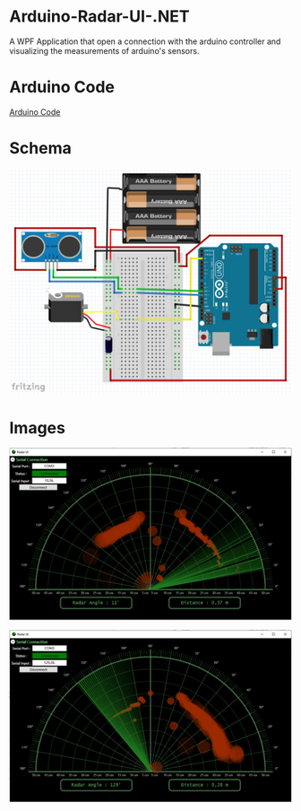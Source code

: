 # Arduino-Radar-UI-.NET

A WPF Application that open a connection with the arduino controller and visualizing the measurements of arduino's sensors.

# Arduino Code

[Arduino Code](https://github.com/Obrelix/Arduino-Radar-UI-.NET/blob/master/ArduinoRadar/ArduinoRadar.ino)

# Schema

![alt tag](https://raw.githubusercontent.com/Obrelix/Arduino-Radar-UI-.NET/master/Radar%20ScreeShots/schema.PNG)

# Images

![alt tag](https://raw.githubusercontent.com/Obrelix/Arduino-Radar-UI-.NET/master/Radar%20ScreeShots/RadarUI2.PNG)

![alt tag](https://raw.githubusercontent.com/Obrelix/Arduino-Radar-UI-.NET/master/Radar%20ScreeShots/RadarUI3.PNG)
